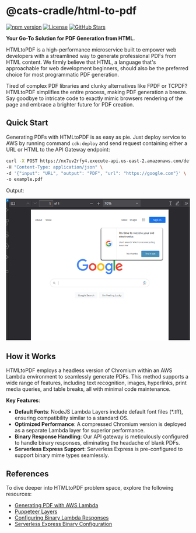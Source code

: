 # @cats-cradle/html-to-pdf

[![npm version](https://badge.fury.io/js/@cats-cradle%2Fhtml-to-pdf.svg)](https://badge.fury.io/js/@cats-cradle%2Fhtml-to-pdf)
[![License](https://img.shields.io/badge/License-MIT-brightgreen.svg)](LICENSE)
[![GitHub Stars](https://img.shields.io/github/stars/hxtree/cats-cradle?style=social)](https://github.com/hxtree/cats-cradle/stargazers)

**Your Go-To Solution for PDF Generation from HTML.**

HTMLtoPDF is a high-performance microservice built to empower web developers
with a streamlined way to generate professional PDFs from HTML content. We
firmly believe that HTML, a language that's approachable for web development
beginners, should also be the preferred choice for most programmatic PDF
generation.

Tired of complex PDF libraries and clunky alternatives like FPDF or TCPDF?
HTMLtoPDF simplifies the entire process, making PDF generation a breeze. Say
goodbye to intricate code to exactly mimic browsers rendering of the page and
embrace a brighter future for PDF creation.

## Quick Start

Generating PDFs with HTMLtoPDF is as easy as pie. Just deploy service to AWS by
running command `cdk:deploy` and send request containing either a URL or HTML to
the API Gateway endpoint:

```bash
curl -X POST https://nx7uv2rfy4.execute-api.us-east-2.amazonaws.com/default/v1/html-to-pdf/pdf \
-H "Content-Type: application/json" \
-d '{"input": "URL", "output": "PDF", "url": "https://google.com"}' \
-o example.pdf
```

Output:

![Example Image](https://github.com/hxtree/cats-cradle/raw/main/services/html-to-pdf/example.png)

## How it Works

HTMLtoPDF employs a headless version of Chromium within an AWS Lambda
environment to seamlessly generate PDFs. This method supports a wide range of
features, including text recognition, images, hyperlinks, print media queries,
and table breaks, all with minimal code maintenance.

**Key Features**:

- **Default Fonts**: NodeJS Lambda Layers include default font files (\*.tff),
  ensuring compatibility similar to a standard OS.
- **Optimized Performance**: A compressed Chromium version is deployed as a
  separate Lambda layer for superior performance.
- **Binary Response Handling**: Our API gateway is meticulously configured to
  handle binary responses, eliminating the headache of blank PDFs.
- **Serverless Express Support**: Serverless Express is pre-configured to
  support binary mime types seamlessly.

## References

To dive deeper into HTMLtoPDF problem space, explore the following resources:

- [Generating PDF with AWS Lambda](https://wavelop.com/en/story/generate-pdf-with-aws-lambda/)
- [Puppeteer Layers](https://github.com/RafalWilinski/serverless-puppeteer-layers/tree/master/layer)
- [Configuring Binary Lambda Responses](https://docs.aws.amazon.com/apigateway/latest/developerguide/api-gateway-payload-encodings-configure-with-console.html)
- [Serverless Express Binary Configuration](https://github.com/vendia/serverless-express/blob/master/examples/basic-starter/lambda.js)
